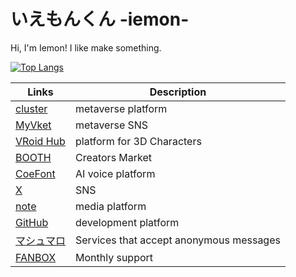 # いえもんくん -iemon-
Hi, I'm Iemon! I like make something.

[![Top Langs](https://github-readme-stats.vercel.app/api/top-langs/?username=iemon-kun&theme=vue-dark&show_icons=true&layout=compact)](https://github.com/iemon-kun/github-readme-stats)

| Links | Description |
| --- | --- |
| [cluster](https://cluster.mu/u/iemon_kun) | metaverse platform |
| [MyVket](https://vket.com/profile/iemon_kun) | metaverse SNS |
| [VRoid Hub](https://hub.vroid.com/users/61057414) | platform for 3D Characters |
| [BOOTH](https://i-neridokoro.booth.pm/) | Creators Market |
| [CoeFont](https://coefont.cloud/coefonts/496aa1f7-9269-4a30-aafc-70c0ade0bef6) | AI voice platform |
| [X](https://twitter.com/iemon_kun) | SNS |
| [note](https://note.com/iemon_kun/) | media platform |
| [GitHub](https://github.com/iemon-kun) | development platform |
| [マシュマロ](https://marshmallow-qa.com/g02jro2kp53l6id?t=GxZSz7&utm_medium=url_text&utm_source=promotion) | Services that accept anonymous messages |
| [FANBOX](https://iemon-kun.fanbox.cc/) | Monthly support　|
